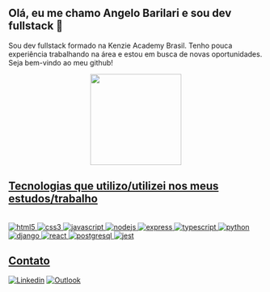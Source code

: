 ## Olá, eu me chamo Angelo Barilari e sou dev fullstack 👋
Sou dev fullstack formado na Kenzie Academy Brasil. Tenho pouca experiência trabalhando na área e estou em busca de novas oportunidades. Seja bem-vindo ao meu github!

<div align="center">
  <a href="https://github.com/angelobarilari">
    <img height="180em" src="https://github-readme-stats.vercel.app/api?username=angelobarilari&show_icons=true&theme=gruvbox&include_all_commits=true&count_private=true"/>
</div>

## Tecnologias que utilizo/utilizei nos meus estudos/trabalho

<div style="display: inline block"> <br />
    <img
      alt="html5"
      src="https://img.shields.io/badge/HTML5-E34F26?style=for-the-badge&logo=html5&logoColor=white" />
    <img
      alt="css3"
      src="https://img.shields.io/badge/CSS3-1572B6?style=for-the-badge&logo=css3&logoColor=white" />
    <img
      alt="javascript"
      src="https://img.shields.io/badge/JavaScript-F7DF1E?style=for-the-badge&logo=javascript&logoColor=black" />
    <img
      alt="nodejs"
      src="https://img.shields.io/badge/Node.js-43853D?style=for-the-badge&logo=node.js&logoColor=white" />
    <img
       alt="express"
       src="https://img.shields.io/badge/Express.js-404D59?style=for-the-badge" />
    <img
      alt="typescript"
      src="https://img.shields.io/badge/TypeScript-007ACC?style=for-the-badge&logo=typescript&logoColor=white" />
    <img
      alt="python"
      src="https://img.shields.io/badge/Python-14354C?style=for-the-badge&logo=python&logoColor=white" />
    <img
       alt="django"
       src="https://img.shields.io/badge/Django-092E20?style=for-the-badge&logo=django&logoColor=white" />
    <img
      alt="react"
      src="https://img.shields.io/badge/React-20232A?style=for-the-badge&logo=react&logoColor=61DAFB" />
    <img
      alt="postgresql"
      src="https://img.shields.io/badge/PostgreSQL-316192?style=for-the-badge&logo=postgresql&logoColor=white" />
    <img
      alt="jest"
      src="https://img.shields.io/badge/Jest-323330?style=for-the-badge&logo=Jest&logoColor=white" />
</div>

## Contato
[![Linkedin](https://img.shields.io/badge/LinkedIn-0077B5?style=for-the-badge&logo=linkedin&logoColor=white)](https://www.linkedin.com/in/angelobarilari/)
[![Outlook](https://img.shields.io/badge/Microsoft_Outlook-0078D4?style=for-the-badge&logo=microsoft-outlook&logoColor=white)](mailto:angelobarilari@outlook.com)
